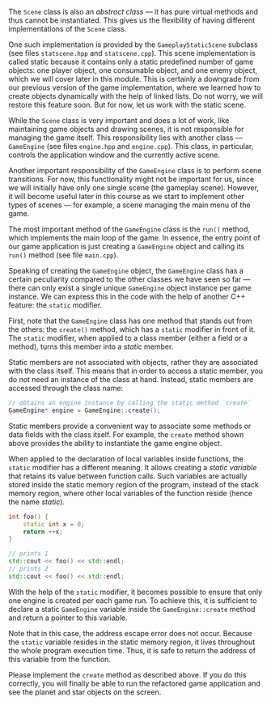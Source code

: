 The `Scene` class is also an _abstract class_ —
it has pure virtual methods and thus cannot be instantiated.
This gives us the flexibility of having different implementations of the `Scene` class.

One such implementation is provided by the `GameplayStaticScene` subclass
(see files `statscene.hpp` and `statscene.cpp`).
This scene implementation is called static because it contains only
a static predefined number of game objects: 
one player object, one consumable object, and one enemy object, 
which we will cover later in this module.
This is certainly a downgrade from our previous version of the game implementation,
where we learned how to create objects dynamically with the help of linked lists.
Do not worry, we will restore this feature soon.
But for now, let us work with the static scene.

While the `Scene` class is very important and does a lot of work,
like maintaining game objects and drawing scenes, 
it is not responsible for managing the game itself. 
This responsibility lies with another class — `GameEngine`
(see files `engine.hpp` and `engine.cpp`).
This class, in particular, controls the application window and the currently active scene. 

<div class="hint">

Another important responsibility of the `GameEngine` class is to perform scene transitions. 
For now, this functionality might not be important for us, 
since we will initially have only one single scene (the gameplay scene).
However, it will become useful later in this course as we start to implement other types of scenes —
for example, a scene managing the main menu of the game.

</div>

The most important method of the `GameEngine` class is the `run()` method,
which implements the main loop of the game.
In essence, the entry point of our game application is just 
creating a `GameEngine` object and calling its `run()` method (see file `main.cpp`).

Speaking of creating the `GameEngine` object,
the `GameEngine` class has a certain peculiarity compared to the other classes we have seen so far —
there can only exist a single unique `GameEngine` object instance per game instance.
We can express this in the code with the help of another C++ feature: the `static` modifier.

First, note that the `GameEngine` class has one method that stands out from the others:
the `create()` method, which has a `static` modifier in front of it.
The `static` modifier, when applied to a class member (either a field or a method),
turns this member into a _static_ member.

Static members are not associated with objects, rather they are associated with the class itself.
This means that in order to access a static member, you do not need an instance of the class at hand.
Instead, static members are accessed through the class name:

```c++
// obtains an engine instance by calling the static method `create`
GameEngine* engine = GameEngine::create();
```

Static members provide a convenient way to associate some methods or data fields with the class itself.
For example, the `create` method shown above provides the ability to instantiate the game engine object.

When applied to the declaration of local variables inside functions,
the `static` modifier has a different meaning.
It allows creating a _static variable_ that retains its value between function calls.
Such variables are actually stored inside the static memory region of the program,
instead of the stack memory region, where other local variables of the function reside 
(hence the name _static_).

```c++
int foo() {
    static int x = 0;
    return ++x;
}

// prints 1
std::cout << foo() << std::endl;
// prints 2
std::cout << foo() << std::endl;
```

With the help of the `static` modifier, it becomes possible to
ensure that only one engine is created per each game run.
To achieve this, it is sufficient to declare a static `GameEngine` variable 
inside the `GameEngine::create` method and return a pointer to this variable.

<div class="hint">

Note that in this case, the address escape error does not occur.
Because the `static` variable resides in the static memory region, it lives throughout the whole program execution time.
Thus, it is safe to return the address of this variable from the function.

</div>

Please implement the `create` method as described above.
If you do this correctly, you will finally be able to run the refactored game application
and see the planet and star objects on the screen.
